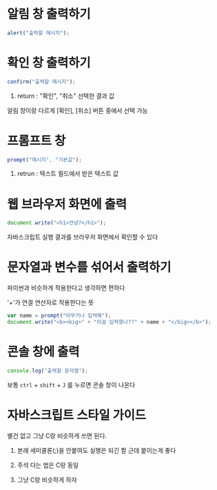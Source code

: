 # 알림 창 출력하기

```javascript
alert("출력할 메시지");
```

# 

# 확인 창 출력하기

```javascript
confirm("출력할 메시지");
```

1. return : "확인", "취소" 선택한 결과 값

알림 창이랑 다르게 [확인], [취소] 버튼 중에서 선택 가능

# 

# 프롬프트 창

```javascript
prompt("메시지", "기본값");
```

1. retrun : 텍스트 필드에서 받은 텍스트 값

# 

# 웹 브라우저 화면에 출력

```javascript
document.write("<h1>안녕?</h1>");
```

자바스크립트 실행 결과를 브라우저 화면에서 확인할 수 있다

# 

# 문자열과 변수를 섞어서 출력하기

파이썬과 비슷하게 작용한다고 생각하면 편하다

'+'가 연결 연산자로 작용한다는 뜻

```javascript
var name = prompt("아무거나 입력해");
document.write("<b><big>" + "이걸 입력했나??" + name + "</big></b>");
```

# 

# 콘솔 창에 출력

```javascript
console.log("출력할 문자열");
```

보통 `ctrl` + `shift` + `J` 를 누르면 콘솔 창이 나온다

# 

# 자바스크립트 스타일 가이드

별건 없고 그냥 C랑 비슷하게 쓰면 된다.

1. 본래 세미콜론(;)을 안붙여도 실행은 되긴 함 근데 붙이는게 좋다

2. 주석 다는 법은 C랑 동일

3. 그냥 C랑 비슷하게 하자
